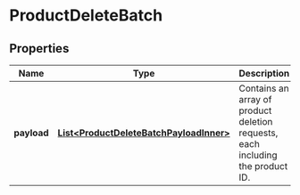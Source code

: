 

# ProductDeleteBatch

## Properties

Name | Type | Description | Notes
------------ | ------------- | ------------- | -------------
**payload** | [**List&lt;ProductDeleteBatchPayloadInner&gt;**](ProductDeleteBatchPayloadInner.md) | Contains an array of product deletion requests, each including the product ID. | 





